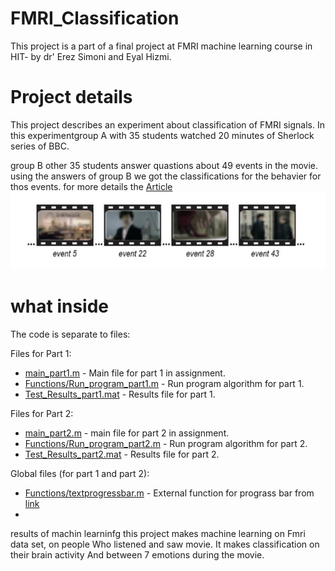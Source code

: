 # FMRI_Classification
This project is a part of a final project at FMRI machine learning course in HIT- by dr' Erez Simoni and Eyal Hizmi.
# Project details
This project describes an experiment about classification of FMRI signals.
In this experimentgroup A with 35 students watched 20 minutes of Sherlock series of BBC. 

group B other 35 students answer quastions about 49 events in the movie.
using the answers of group B we got the classifications for the behavier for thos events.
for more details the [Article](https://www.biorxiv.org/content/10.1101/2020.05.18.101758v1)
![alt text](https://github.com/VikiFadlon/FMRI_Classification/blob/master/Images/Strip.PNG)

# what inside 
The code is separate to files:

Files for Part 1:
* [main_part1.m](https://github.com/VikiFadlon/FMRI_Classification/blob/master/main_part1.m) - Main file for part 1 in assignment.
* [Functions/Run_program_part1.m](https://github.com/VikiFadlon/FMRI_Classification/blob/master/Functions/Run_program_part1.m) - Run program algorithm for part 1.
* [Test_Results_part1.mat](https://github.com/VikiFadlon/FMRI_Classification/blob/master/Test_Results_part1.mat) - Results file for part 1.

Files for Part 2:
* [main_part2.m](https://github.com/VikiFadlon/FMRI_Classification/blob/master/main_part2.m) - main file for part 2 in assignment.
* [Functions/Run_program_part2.m](https://github.com/VikiFadlon/FMRI_Classification/blob/master/Functions/Run_program_part2.m) - Run program algorithm for part 2.
* [Test_Results_part2.mat](https://github.com/VikiFadlon/FMRI_Classification/blob/master/Test_Results_part2.mat) - Results file for part 2.

Global files (for part 1 and part 2):
* [Functions/textprogressbar.m](https://github.com/VikiFadlon/FMRI_Classification/blob/master/Functions/textprogressbar.m) - External function for prograss bar from [link](https://www.mathworks.com/matlabcentral/fileexchange/28067-text-progress-bar)
*

results of  machin learninfg
this project makes machine learning on Fmri data set, on people
Who listened and saw movie.
It makes classification on their brain activity And between 7 emotions during the movie.
